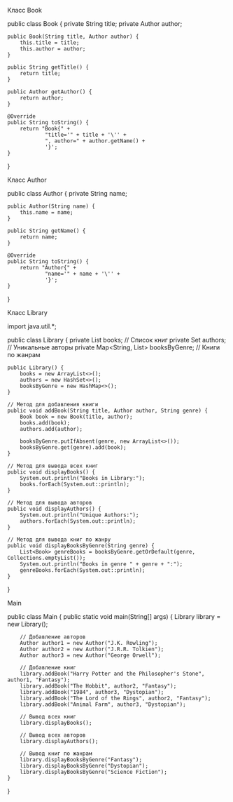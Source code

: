 Класс Book

public class Book {
    private String title;
    private Author author;

    public Book(String title, Author author) {
        this.title = title;
        this.author = author;
    }

    public String getTitle() {
        return title;
    }

    public Author getAuthor() {
        return author;
    }

    @Override
    public String toString() {
        return "Book{" +
                "title='" + title + '\'' +
                ", author=" + author.getName() +
                '}';
    }
}

Класс Author

public class Author {
    private String name;

    public Author(String name) {
        this.name = name;
    }

    public String getName() {
        return name;
    }

    @Override
    public String toString() {
        return "Author{" +
                "name='" + name + '\'' +
                '}';
    }
}

Класс Library

import java.util.*;

public class Library {
    private List<Book> books; // Список книг
    private Set<Author> authors; // Уникальные авторы
    private Map<String, List<Book>> booksByGenre; // Книги по жанрам

    public Library() {
        books = new ArrayList<>();
        authors = new HashSet<>();
        booksByGenre = new HashMap<>();
    }

    // Метод для добавления книги
    public void addBook(String title, Author author, String genre) {
        Book book = new Book(title, author);
        books.add(book);
        authors.add(author);

        booksByGenre.putIfAbsent(genre, new ArrayList<>());
        booksByGenre.get(genre).add(book);
    }

    // Метод для вывода всех книг
    public void displayBooks() {
        System.out.println("Books in Library:");
        books.forEach(System.out::println);
    }

    // Метод для вывода авторов
    public void displayAuthors() {
        System.out.println("Unique Authors:");
        authors.forEach(System.out::println);
    }

    // Метод для вывода книг по жанру
    public void displayBooksByGenre(String genre) {
        List<Book> genreBooks = booksByGenre.getOrDefault(genre, Collections.emptyList());
        System.out.println("Books in genre " + genre + ":");
        genreBooks.forEach(System.out::println);
    }
}


Main

public class Main {
    public static void main(String[] args) {
        Library library = new Library();

        // Добавление авторов
        Author author1 = new Author("J.K. Rowling");
        Author author2 = new Author("J.R.R. Tolkien");
        Author author3 = new Author("George Orwell");

        // Добавление книг
        library.addBook("Harry Potter and the Philosopher's Stone", author1, "Fantasy");
        library.addBook("The Hobbit", author2, "Fantasy");
        library.addBook("1984", author3, "Dystopian");
        library.addBook("The Lord of the Rings", author2, "Fantasy");
        library.addBook("Animal Farm", author3, "Dystopian");

        // Вывод всех книг
        library.displayBooks();

        // Вывод всех авторов
        library.displayAuthors();

        // Вывод книг по жанрам
        library.displayBooksByGenre("Fantasy");
        library.displayBooksByGenre("Dystopian");
        library.displayBooksByGenre("Science Fiction");
    }
}

